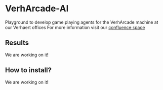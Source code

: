 # VerhArcade-AI

Playground to develop game playing agents for the VerhArcade machine at our Verhaert offices
For more information visit our [confluence space](https://niels-verleysen.atlassian.net/wiki/spaces/VA/overview?homepageId=196693)

## Results
We are working on it!

## How to install?
We are working on it!
